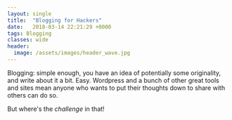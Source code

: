 ```yaml
---
layout: single
title:  "Blogging for Hackers"
date:   2018-03-14 22:21:29 +0000
tags: Blogging
classes: wide
header:
  image: /assets/images/header_wave.jpg
---
```

Blogging: simple enough, you have an idea of potentially some originality, and write about it a bit. Easy. Wordpress and a bunch of other great tools and sites mean anyone who wants to put their thoughts down to share with others can do so.

But where's the *challenge* in that!

